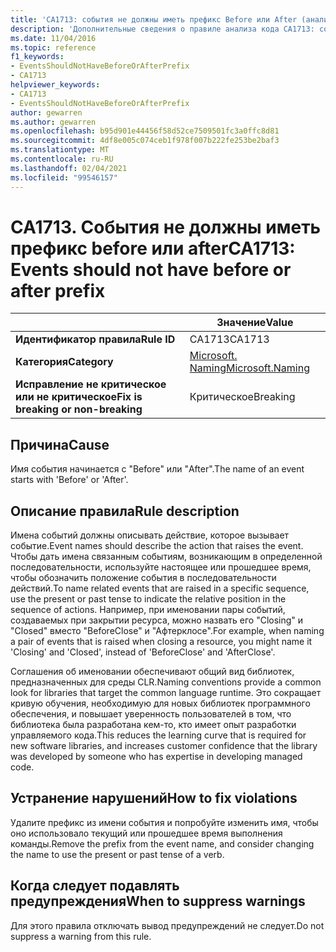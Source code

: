 ```yaml
---
title: 'CA1713: события не должны иметь префикс Before или After (анализ кода)'
description: 'Дополнительные сведения о правиле анализа кода CA1713: события не должны иметь префикс Before или After'
ms.date: 11/04/2016
ms.topic: reference
f1_keywords:
- EventsShouldNotHaveBeforeOrAfterPrefix
- CA1713
helpviewer_keywords:
- CA1713
- EventsShouldNotHaveBeforeOrAfterPrefix
author: gewarren
ms.author: gewarren
ms.openlocfilehash: b95d901e44456f58d52ce7509501fc3a0ffc8d81
ms.sourcegitcommit: 4df8e005c074ceb1f978f007b222fe253be2baf3
ms.translationtype: MT
ms.contentlocale: ru-RU
ms.lasthandoff: 02/04/2021
ms.locfileid: "99546157"
---
```

# <a name="ca1713-events-should-not-have-before-or-after-prefix"></a><span data-ttu-id="9ed08-103">CA1713. События не должны иметь префикс before или after</span><span class="sxs-lookup"><span data-stu-id="9ed08-103">CA1713: Events should not have before or after prefix</span></span>

| | <span data-ttu-id="9ed08-104">Значение</span><span class="sxs-lookup"><span data-stu-id="9ed08-104">Value</span></span> |
|-|-|
| <span data-ttu-id="9ed08-105">**Идентификатор правила**</span><span class="sxs-lookup"><span data-stu-id="9ed08-105">**Rule ID**</span></span> |<span data-ttu-id="9ed08-106">CA1713</span><span class="sxs-lookup"><span data-stu-id="9ed08-106">CA1713</span></span>|
| <span data-ttu-id="9ed08-107">**Категория**</span><span class="sxs-lookup"><span data-stu-id="9ed08-107">**Category**</span></span> |[<span data-ttu-id="9ed08-108">Microsoft. Naming</span><span class="sxs-lookup"><span data-stu-id="9ed08-108">Microsoft.Naming</span></span>](naming-warnings.md)|
| <span data-ttu-id="9ed08-109">**Исправление не критическое или не критическое**</span><span class="sxs-lookup"><span data-stu-id="9ed08-109">**Fix is breaking or non-breaking**</span></span> |<span data-ttu-id="9ed08-110">Критическое</span><span class="sxs-lookup"><span data-stu-id="9ed08-110">Breaking</span></span>|

## <a name="cause"></a><span data-ttu-id="9ed08-111">Причина</span><span class="sxs-lookup"><span data-stu-id="9ed08-111">Cause</span></span>

<span data-ttu-id="9ed08-112">Имя события начинается с "Before" или "After".</span><span class="sxs-lookup"><span data-stu-id="9ed08-112">The name of an event starts with 'Before' or 'After'.</span></span>

## <a name="rule-description"></a><span data-ttu-id="9ed08-113">Описание правила</span><span class="sxs-lookup"><span data-stu-id="9ed08-113">Rule description</span></span>

<span data-ttu-id="9ed08-114">Имена событий должны описывать действие, которое вызывает событие.</span><span class="sxs-lookup"><span data-stu-id="9ed08-114">Event names should describe the action that raises the event.</span></span> <span data-ttu-id="9ed08-115">Чтобы дать имена связанным событиям, возникающим в определенной последовательности, используйте настоящее или прошедшее время, чтобы обозначить положение события в последовательности действий.</span><span class="sxs-lookup"><span data-stu-id="9ed08-115">To name related events that are raised in a specific sequence, use the present or past tense to indicate the relative position in the sequence of actions.</span></span> <span data-ttu-id="9ed08-116">Например, при именовании пары событий, создаваемых при закрытии ресурса, можно назвать его "Closing" и "Closed" вместо "BeforeClose" и "Афтерклосе".</span><span class="sxs-lookup"><span data-stu-id="9ed08-116">For example, when naming a pair of events that is raised when closing a resource, you might name it 'Closing' and 'Closed', instead of 'BeforeClose' and 'AfterClose'.</span></span>

<span data-ttu-id="9ed08-117">Соглашения об именовании обеспечивают общий вид библиотек, предназначенных для среды CLR.</span><span class="sxs-lookup"><span data-stu-id="9ed08-117">Naming conventions provide a common look for libraries that target the common language runtime.</span></span> <span data-ttu-id="9ed08-118">Это сокращает кривую обучения, необходимую для новых библиотек программного обеспечения, и повышает уверенность пользователей в том, что библиотека была разработана кем-то, кто имеет опыт разработки управляемого кода.</span><span class="sxs-lookup"><span data-stu-id="9ed08-118">This reduces the learning curve that is required for new software libraries, and increases customer confidence that the library was developed by someone who has expertise in developing managed code.</span></span>

## <a name="how-to-fix-violations"></a><span data-ttu-id="9ed08-119">Устранение нарушений</span><span class="sxs-lookup"><span data-stu-id="9ed08-119">How to fix violations</span></span>

<span data-ttu-id="9ed08-120">Удалите префикс из имени события и попробуйте изменить имя, чтобы оно использовало текущий или прошедшее время выполнения команды.</span><span class="sxs-lookup"><span data-stu-id="9ed08-120">Remove the prefix from the event name, and consider changing the name to use the present or past tense of a verb.</span></span>

## <a name="when-to-suppress-warnings"></a><span data-ttu-id="9ed08-121">Когда следует подавлять предупреждения</span><span class="sxs-lookup"><span data-stu-id="9ed08-121">When to suppress warnings</span></span>

<span data-ttu-id="9ed08-122">Для этого правила отключать вывод предупреждений не следует.</span><span class="sxs-lookup"><span data-stu-id="9ed08-122">Do not suppress a warning from this rule.</span></span>
